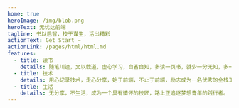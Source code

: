 ```yaml
---
home: true
heroImage: /img/blob.png
heroText: 无忧达前端
tagline: 书以启智，技于谋生，活出精彩
actionText: Get Start →
actionLink: /pages/html/html.md
features:
  - title: 读书
    details: 随笔川迹，文以载道，虚心学习，自省自知，多读一页书，就少一分无知，多一分智慧。
  - title: 技术
    details: 用心记录技术，走心分享，始于前端，不止于前端，励志成为一名优秀的全栈工程师，真正实现代码致富。
  - title: 生活
    details: 无分享，不生活，成为一个具有情怀的技匠，路上正追逐梦想青年的践行者。
---
```

